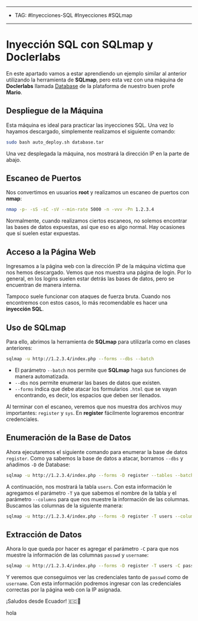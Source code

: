 
----
- TAG: #Inyecciones-SQL #Inyecciones #SQLmap 
----
# Inyección SQL con SQLmap y Doclerlabs

En este apartado vamos a estar aprendiendo un ejemplo similar al anterior utilizando la herramienta de **SQLmap**, pero esta vez con una máquina de **Doclerlabs** llamada [Database](https://mega.nz/file/JaFAhBDB#4nFyDl36xA7hyVpo8hdJSuiIh34IwjhTGG2yGtk1FLs) de la plataforma de nuestro buen profe **Mario**.

## Despliegue de la Máquina

Esta máquina es ideal para practicar las inyecciones SQL. Una vez lo hayamos descargado, simplemente realizamos el siguiente comando:

```bash
sudo bash auto_deploy.sh database.tar
```

Una vez desplegada la máquina, nos mostrará la dirección IP en la parte de abajo.

## Escaneo de Puertos

Nos convertimos en usuarios **root** y realizamos un escaneo de puertos con **nmap**:

```bash
nmap -p- -sS -sC -sV --min-rate 5000 -n -vvv -Pn 1.2.3.4
```

Normalmente, cuando realizamos ciertos escaneos, no solemos encontrar las bases de datos expuestas, así que eso es algo normal. Hay ocasiones que sí suelen estar expuestas.

## Acceso a la Página Web

Ingresamos a la página web con la dirección IP de la máquina víctima que nos hemos descargado. Vemos que nos muestra una página de login. Por lo general, en los logins suelen estar detrás las bases de datos, pero se encuentran de manera interna.

Tampoco suele funcionar con ataques de fuerza bruta. Cuando nos encontremos con estos casos, lo más recomendable es hacer una **inyección SQL**.

## Uso de SQLmap

Para ello, abrimos la herramienta de **SQLmap** para utilizarla como en clases anteriores:

```bash
sqlmap -u http://1.2.3.4/index.php --forms --dbs --batch
```

- El parámetro `--batch` nos permite que **SQLmap** haga sus funciones de manera automatizada.
- `--dbs` nos permite enumerar las bases de datos que existen.
- `--forms` indica que debe atacar los formularios `.html` que se vayan encontrando, es decir, los espacios que deben ser llenados.

Al terminar con el escaneo, veremos que nos muestra dos archivos muy importantes: `register` y `sys`. En **register** fácilmente lograremos encontrar credenciales.

## Enumeración de la Base de Datos

Ahora ejecutaremos el siguiente comando para enumerar la base de datos `register`. Como ya sabemos la base de datos a atacar, borramos `--dbs` y añadimos `-D` de Database:

```bash
sqlmap -u http://1.2.3.4/index.php --forms -D register --tables --batch
```

A continuación, nos mostrará la tabla `users`. Con esta información le agregamos el parámetro `-T` ya que sabemos el nombre de la tabla y el parámetro `--columns` para que nos muestre la información de las columnas. Buscamos las columnas de la siguiente manera:

```bash
sqlmap -u http://1.2.3.4/index.php --forms -D register -T users --columns --batch
```

## Extracción de Datos

Ahora lo que queda por hacer es agregar el parámetro `-C` para que nos muestre la información de las columnas `passwd` y `username`:

```bash
sqlmap -u http://1.2.3.4/index.php --forms -D register -T users -C passwd,username --dump --batch
```

Y veremos que conseguimos ver las credenciales tanto de `passwd` como de `username`. Con esta información podremos ingresar con las credenciales correctas por la página web con la IP asignada.

¡Saludos desde Ecuador! 🇪🇨🫡

hola
